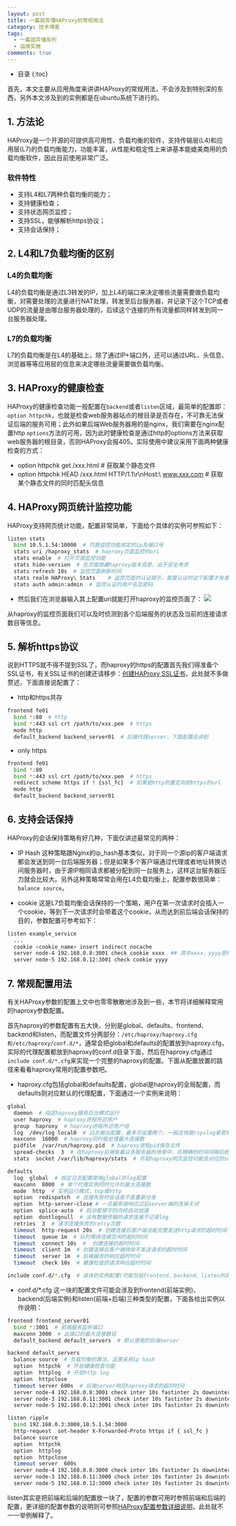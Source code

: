 ```yaml
---
layout: post
title: 一篇就弄懂HAProxy的常规用法
category: 技术博客
tags:
  - 一篇就弄懂系列
  - 运维实施
comments: true
---
```


* 目录
{:toc}

首先，本文主要从应用角度来讲讲HAProxy的常规用法，不会涉及到特别深的东西，另外本文涉及到的实例都是在ubuntu系统下进行的。

## 1. 方法论

HAProxy是一个开源的可提供高可用性、负载均衡的软件，支持传输层(L4)和应用层(L7)的负载均衡能力，功能丰富，从性能和稳定性上来讲基本能媲美商用的负载均衡软件，因此目前使用非常广泛。

### 软件特性
* 支持L4和L7两种负载均衡的能力；
* 支持健康检查；
* 支持状态网页监控；
* 支持SSL，能够解析https协议；
* 支持会话保持；

## 2. L4和L7负载均衡的区别

### L4的负载均衡

L4的负载均衡是通过L3转发的IP，加上L4的端口来决定哪些流量需要做负载均衡，对需要处理的流量进行NAT处理，转发至后台服务器，并记录下这个TCP或者UDP的流量是由哪台服务器处理的，后续这个连接的所有流量都同样转发到同一台服务器处理。

### L7的负载均衡

L7的负载均衡是在L4的基础上，除了通过IP+端口外，还可以通过URL、头信息、浏览器等等应用层的信息来决定哪些流量需要做负载均衡。

## 3. HAProxy的健康检查

HAProxy的健康检查功能一般配置在`backend`或者`listen`区域，最简单的配置即：`option httpchk`，也就是检查web服务器站点的根目录是否存在，不可靠无法保证后端的服务可用；此外如果后端Web服务器用的是nginx，我们需要在nginx配置http `options`方法的可用，因为此时健康检查是通过http的options方法来获取web服务器的根目录，否则HAProxy会报405。实际使用中建议采用下面两种健康检查的方式：
* option httpchk get /xxx.html  # 获取某个静态文件
* option httpchk HEAD /xxx.html HTTP/1.1\r\nHost:\ www.xxx.com # 获取某个静态文件的同时匹配头信息

## 4. HAProxy网页统计监控功能

HAProxy支持网页统计功能，配置非常简单，下面给个具体的实例可参照如下：

```bash
listen stats
  bind 10.5.1.54:10000  # 页面监控功能绑定的ip及端口号
  stats uri /haproxy_stats  # haproxy页面监控的uri
  stats enable  # 打开页面监控功能
  stats hide-version  # 在页面隐藏haproxy版本信息，出于安全考虑
  stats refresh 10s  # 监控页面刷新时间
  stats realm HAProxy\ Stats    # 监控页面的认证提示，需要认证时这个配置才有意义
  stats auth admin:admin  # 监控认证的用户名及密码
```

* 然后我们在浏览器输入其上配置uri就能打开haproxy的监控页面了：
![](https://upload-images.jianshu.io/upload_images/12911861-d4968688f8609916.png?imageMogr2/auto-orient/strip%7CimageView2/2/w/560)

从haproxy的监控页面我们可以及时侦测到各个后端服务的状态及当前的连接请求数目等信息。

## 5. 解析https协议

说到HTTPS就不得不提到SSL了，而haproxy的https的配置首先我们得准备个SSL证书，有关SSL证书的创建还请移步：[创建HAProxy SSL证书](https://serversforhackers.com/c/using-ssl-certificates-with-haproxy)，此处就不多做赘述，下面直接说配置了：

* http和https共存
```bash
frontend fe01
  bind *:80  # http
  bind *:443 ssl crt /path/to/xxx.pem  # https
  mode http
  default_backend backend_server01  # 后端代理server，下面配置会讲到
```

* only https
```bash
frontend fe01
  bind *:80
  bind *:443 ssl crt /path/to/xxx.pem  # https
  redirect scheme https if ! {ssl_fc}  # 如果是http则重定向到https的url
  mode http
  default_backend backend_server01
```

## 6. 支持会话保持

HAProxy的会话保持策略有好几种，下面仅讲述最常见的两种：

* IP Hash
这种策略跟Nginx的ip_hash基本类似，对于同一个源ip的客户端请求都会发送到同一台后端服务器；但是如果多个客户端通过代理或者地址转换访问服务器时，由于源IP相同请求都被分配到同一台服务上，这样这台服务器压力就会比较大。另外这种策略常常会用在L4负载均衡上，配置参数很简单：`balance source`。

* cookie
这是L7负载均衡会话保持的一个策略，用户在第一次请求时会插入一个cookie，等到下一次请求时会带着这个cookie，从而达到前后端会话保持的目的，参数配置可参考如下：
```bash
listen example_service
  ...
  cookie <cookie_name> insert indirect nocache
  server node-4 192.168.0.8:3001 check cookie xxxx  ## 其中xxxx、yyyy是检测的cookie的值
  server node-5 192.168.0.12:3001 check cookie yyyy
```

## 7. 常规配置用法

有关HAProxy参数的配置上文中也零零散散地涉及到一些，本节将详细解释常用的haproxy参数配置。

首先haproxy的参数配置有五大快，分别是global、defaults、frontend、backend和listen，而配置文件分两部分：`/etc/haproxy/haproxy.cfg和/etc/haproxy/conf.d/*`，通常会把global和defaults的配置放到haproxy.cfg，实际的代理配置都放到haproxy的conf.d目录下面，然后在haproxy.cfg通过`include conf.d/*.cfg`来实现一个完整的haproxy的配置。下面从配置放置的路径来看看haproxy常用的配置参数吧。

* haproxy.cfg包括global和defaults配置，global是haproxy的全局配置，而defaults则对应默认的代理配置，下面通过一个实例来说明：
```bash
global
  daemon  # 指定haproxy服务后台模式运行
  user haproxy  # haproxy进程所述用户
  group  haproxy  # haproxy进程所述用户组
  log  /dev/log local0  # 日志输出配置，最多可设置两个，一般这块跟rsyslog紧密相连
  maxconn  16000  # haproxy同时能处理最大连接数
  pidfile  /var/run/haproxy.pid  # haproxy进程pid保存文件
  spread-checks  3  # 在haproxy后端有着众多服务器的场景中，在精确的时间间隔后统一对众服务器进行健康状况检查可能会带来意外问题；此选项用于将其检查的时间间隔长度上增加或减小一定的随机时长；
  stats  socket /var/lib/haproxy/stats  # 开启haproxy网页监控功能及对应的socket

defaults
  log  global  # 指定日志配置使用global的log配置
  maxconn  8000  # 单个代理实例同时允许的最大连接数
  mode  http  # 实例运行模式，tcp或http
  option  redispatch  # 连接失败时会话是不是重新分发
  option  http-server-close # 一旦服务端响应过后server端的连接关闭
  option  splice-auto  # 启动套接字的内核自动加速
  option  dontlognull  # 没有数据传输的请求连接不记录log
  retries  3  # 请求连接失败的retry次数
  timeout  http-request 20s  # 创建连接后客户端没能完整发送http请求的超时时间
  timeout  queue 1m  # 队列等待连接空闲的超时时间
  timeout  connect 10s  #  创建连接的超时时间
  timeout  client 1m  # 创建连接后客户端持续不发送请求的超时时间
  timeout  server 1m  # 后端服务的响应超时时间
  timeout  check 10s  # 健康检查的请求响应超时时间

include conf.d/*.cfg  # 具体的实例配置(可能包括frontend、backend、listen的实例)
```

* conf.d/*.cfg
这一块的配置文件可能会涉及到frontend(前端实例)、backend(后端实例)和listen(前端+后端)三种类型的配置，下面各给出实例以作说明：
```bash
frontend frontend_server01
  bind *:3001  # 前端服务监听端口
  maxconn 3000  # 此端口的最大连接数目
  default_backend default_servers  # 默认使用的后端server

backend default_servers
  balance source  # 负载均衡的算法，这里采用ip hash
  option  httpchk  # 开启健康检查功能
  option  httplog  # 开启http log
  option  httpclose
  timeout server 600s  # 后端server响应haproxy请求的超时时间
  server node-4 192.168.0.8:3001 check inter 10s fastinter 2s downinter 3s rise 3 fall 3  # 配置后端server，可设置haproxy健康检查及间隔时间还可根据server的状态通过fastinter和downinter来优化延迟、判断该server是UP还是DOWN的机制等，在此配置连续三次检查成功才认为server是UP，而连续三次检查失败则认为server是DOWN
  server node-3 192.168.0.11:3001 check inter 10s fastinter 2s downinter 3s rise 3 fall 3
  server node-5 192.168.0.12:3001 check inter 10s fastinter 2s downinter 3s rise 3 fall 3

listen ripple
  bind 192.168.0.3:3000,10.5.1.54:3000
  http-request  set-header X-Forwarded-Proto https if { ssl_fc }
  balance source
  option  httpchk
  option  httplog
  option  httpclose
  timeout server  600s
  server node-4 192.168.0.8:3000 check inter 10s fastinter 2s downinter 3s rise 3 fall 3
  server node-3 192.168.0.11:3000 check inter 10s fastinter 2s downinter 3s rise 3 fall 3
  server node-5 192.168.0.12:3000 check inter 10s fastinter 2s downinter 3s rise 3 fall 3
```
listen其实是把前端和后端的配置放一块了，配置的参数可用时参照前端和后端的配置，更详细的配置参数的说明则可参照[HAProxy配置参数详细说明](http://cbonte.github.io/haproxy-dconv/1.7/configuration.html#4-retries)，此处就不一一举例解释了。

